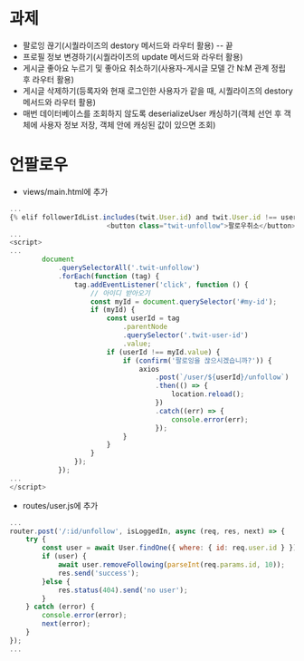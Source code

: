 # 과제
* 팔로잉 끊기(시퀄라이즈의 destory 메서드와 라우터 활용)    --  끝
* 프로필 정보 변경하기(시퀄라이즈의 update 메서드와 라우터 활용)
* 게시글 좋아요 누르기 및 좋아요 취소하기(사용자-게시글 모델 간 N:M 관계 정립 후 라우터 활용)
* 게시글 삭제하기(등록자와 현재 로그인한 사용자가 같을 때, 시퀄라이즈의 destory 메서드와 라우터 활용)
* 매번 데이터베이스를 조회하지 않도록 deserializeUser 캐싱하기(객체 선언 후 객체에 사용자 정보 저장, 객체 안에 캐싱된 값이 있으면 조회)




# 언팔로우
* views/main.html에 추가
```js
...
{% elif followerIdList.includes(twit.User.id) and twit.User.id !== user.id %}
                        <button class="twit-unfollow">팔로우취소</button>
...
<script>
...
        document
            .querySelectorAll('.twit-unfollow')
            .forEach(function (tag) {
                tag.addEventListener('click', function () {
                    // 아이디 받아오기
                    const myId = document.querySelector('#my-id');
                    if (myId) {
                        const userId = tag
                            .parentNode
                            .querySelector('.twit-user-id')
                            .value;
                        if (userId !== myId.value) {
                            if (confirm('팔로잉을 끊으시겠습니까?')) {
                                axios
                                    .post(`/user/${userId}/unfollow`)
                                    .then(() => {
                                        location.reload();
                                    })
                                    .catch((err) => {
                                        console.error(err);
                                    });
                            }
                        }
                    }
                });
            });
...
</script>
```
* routes/user.js에 추가
```js
...
router.post('/:id/unfollow', isLoggedIn, async (req, res, next) => {
    try {
        const user = await User.findOne({ where: { id: req.user.id } });
        if (user) {
            await user.removeFollowing(parseInt(req.params.id, 10));
            res.send('success');
        }else {
            res.status(404).send('no user');
        }
    } catch (error) {
        console.error(error);
        next(error);
    }
});
...
```




